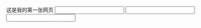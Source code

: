 <!DOCTYPE html>
<html>
	<head>
		<meta charset="utf-8" />
		<title></title>
		<script>
			window.onload=function(){
				var a=documcent.getElementById("i1");
				alert(a);
				var b=document.getElementsByTagName("input");
				alert(input[3]);
			}
		</script>
	</head>
	<body>
		<h id="i1">这是我的第一张网页</h>
		<input type="text"/>
		<input type="text"/>
		<input type="text"/>
	</body>
</html>
